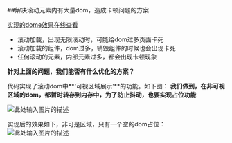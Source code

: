 

##解决滚动元素内有大量dom，造成卡顿问题的方案

[实现的dome效果在线查看][1]


 - 滚动加载，出现无限滚动时，可能给dom过多页面卡死
 - 滚动加载的组件，dom过多，销毁组件的时候也会出现卡死
 - 任何滚动的元素，内部元素过多，都会出现卡顿现象


**针对上面的问题，我们能否有什么优化的方案？**

代码实现了滚动dom中**‘可视区域展示’**的功能。如下图：
**我们做到，在非可视区域的dom，都暂时转存到内存中，为了防止抖动，也要实现占位功能**

![此处输入图片的描述][2]

实现后的效果如下，非可是区域，只有一个空的dom占位：
![此处输入图片的描述][3]


  [1]: http://g1024.top/vue-smart-scroll/example/index.html
  [2]: http://7xqd2y.com1.z0.glb.clouddn.com/keshi.jpg
  [3]: http://7xqd2y.com1.z0.glb.clouddn.com/gundong.gif

